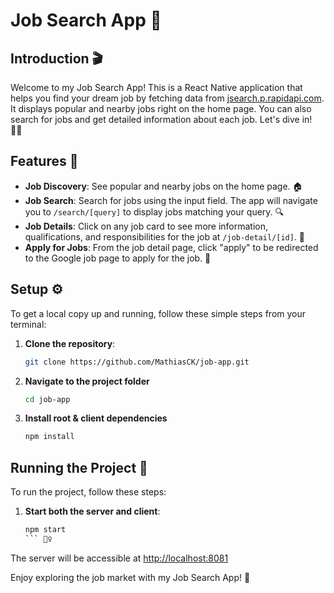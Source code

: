 # Job Search App 🎉

## Introduction 🎬

Welcome to my Job Search App! This is a React Native application that helps you find your dream job by fetching data from [jsearch.p.rapidapi.com](https://jsearch.p.rapidapi.com). It displays popular and nearby jobs right on the home page. You can also search for jobs and get detailed information about each job. Let's dive in! 🏊‍♂️

## Features 🚀

- **Job Discovery**: See popular and nearby jobs on the home page. 🏠
- **Job Search**: Search for jobs using the input field. The app will navigate you to `/search/[query]` to display jobs matching your query. 🔍
- **Job Details**: Click on any job card to see more information, qualifications, and responsibilities for the job at `/job-detail/[id]`. 📄
- **Apply for Jobs**: From the job detail page, click "apply" to be redirected to the Google job page to apply for the job. 📝

## Setup ⚙️

To get a local copy up and running, follow these simple steps from your terminal:

1. **Clone the repository**:

   ```bash
   git clone https://github.com/MathiasCK/job-app.git
   ```

2. **Navigate to the project folder**

   ```bash
   cd job-app
   ```

3. **Install root & client dependencies**

   ```bash
   npm install
   ```

## Running the Project 🚀

To run the project, follow these steps:

1. **Start both the server and client**:

   ````bash
   npm start
   ``` 🏃‍♀️
   ````

The server will be accessible at [http://localhost:8081](http://localhost:8081)

Enjoy exploring the job market with my Job Search App! 🎉
